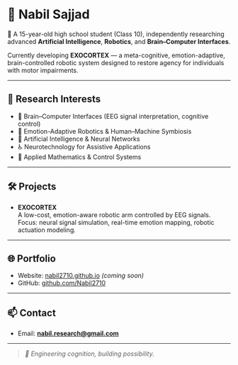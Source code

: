 # 👋 Nabil Sajjad

🧠 A 15-year-old high school student (Class 10), independently researching advanced **Artificial Intelligence**, **Robotics**, and **Brain–Computer Interfaces**.

Currently developing **EXOCORTEX** — a meta-cognitive, emotion-adaptive, brain-controlled robotic system designed to restore agency for individuals with motor impairments.

---

## 🔬 Research Interests

- 🧠 Brain–Computer Interfaces (EEG signal interpretation, cognitive control)
- 🤖 Emotion-Adaptive Robotics & Human–Machine Symbiosis 
- 🧮 Artificial Intelligence & Neural Networks
- ♿ Neurotechnology for Assistive Applications
- 📐 Applied Mathematics & Control Systems

---

## 🛠 Projects

- **EXOCORTEX**  
  A low-cost, emotion-aware robotic arm controlled by EEG signals.  
  Focus: neural signal simulation, real-time emotion mapping, robotic actuation modeling.

---

## 🌐 Portfolio

- Website: [nabil2710.github.io](https://nabil2710.github.io) *(coming soon)*  
- GitHub: [github.com/Nabil2710](https://github.com/Nabil2710)

---

## 📫 Contact

- Email: **nabil.research@gmail.com**

---

> *🧬 Engineering cognition, building possibility.*


